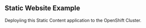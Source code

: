 

Static Website Example
----------------------

Deployiing this Static Content application to the OpenShift Cluster.
